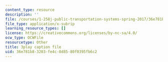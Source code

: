 ```yaml
---
content_type: resource
description: ''
file: /courses/1-258j-public-transportation-systems-spring-2017/36e781b83203fe4c8d8580f0395fb6c2_G1sBybS2M48.srt
file_type: application/x-subrip
learning_resource_types: []
license: https://creativecommons.org/licenses/by-nc-sa/4.0/
ocw_type: OCWFile
resourcetype: Other
title: 3play caption file
uid: 36e781b8-3203-fe4c-8d85-80f0395fb6c2
---
```

